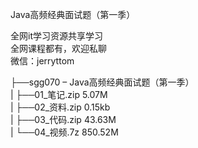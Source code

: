 Java高频经典面试题（第一季）

全网it学习资源共享学习<br>全网课程都有，欢迎私聊<br>微信：jerryttom<br>

├──sgg070 – Java高频经典面试题（第一季）<br> | ├──01_笔记.zip 5.07M<br> | ├──02_资料.zip 0.15kb<br> | ├──03_代码.zip 43.63M<br> | └──04_视频.7z 850.52M